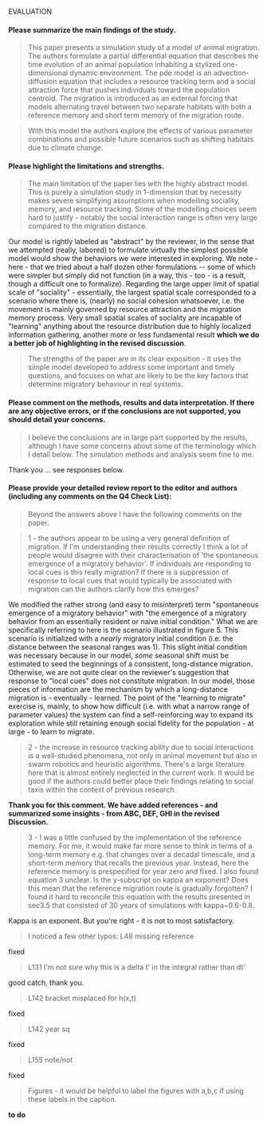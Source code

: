  EVALUATION
#### Please summarize the main findings of the study.

> This paper presents a simulation study of a model of animal migration. The authors formulate a partial differential equation that describes the time evolution of an animal population inhabiting a stylized one-dimensional dynamic environment. The pde model is an advection-diffusion equation that includes a resource tracking term and a social attraction force that pushes individuals toward the population centroid. The migration is introduced as an external forcing that models alternating travel between two separate habitats with both a reference memory and short term memory of the migration route.

> With this model the authors explore the effects of various parameter combinations and possible future scenarios such as shifting habitats due to climate change.


#### Please highlight the limitations and strengths.

> The main limitation of the paper lies with the highly abstract model. This is purely a simulation study in 1-dimension that by necessity makes severe simplifying assumptions when modelling sociality, memory, and resource tracking. Some of the modelling choices seem hard to justify - notably the social interaction range is often very large compared to the migration distance.

Our model is rightly labeled as "abstract" by the reviewer, in the sense that we attempted (really, labored) to formulate virtually the simplest possible model would show the behaviors we were interested in exploring.  We note - here - that we tried about a half dozen other formulations -- some of which were simpler but simply did not function (in a way, this - too - is a result, though a difficult one to formalize).  Regarding the large upper limit of spatial scale of "sociality" - essentially, the largest spatial scale corresponded to a scenario where there is, (nearly) no social cohesion whatsoever, i.e. the movement is mainly governed by resource attraction and the migration memory process.  Very small spatial scales of sociality are incapable of "learning" anything about the resource distribution due to highly localized information gathering, another more or less fundamental result **which we do a better job of highlighting in the revised discussion**. 

> The strengths of the paper are in its clear exposition - it uses the simple model developed to address some important and timely questions, and focuses on what are likely to be the key factors that determine migratory behaviour in real systems.

#### Please comment on the methods, results and data interpretation. If there are any objective errors, or if the conclusions are not supported, you should detail your concerns.

> I believe the conclusions are in large part supported by the results, although I have some concerns about some of the terminology which I detail below. The simulation methods and analysis seem fine to me.

Thank you ... see responses below. 

#### Please provide your detailed review report to the editor and authors (including any comments on the Q4 Check List):

> Beyond the answers above I have the following comments on the paper.

> 1 - the authors appear to be using a very general definition of migration. If I'm understanding their results correctly I think a lot of people would disagree with their characterisation of 'the spontaneous emergence of a migratory behavior'. If individuals are responding to local cues is this really migration? If there is a suppression of response to local cues that would typically be associated with migration can the authors clarify how this emerges?

We modified the rather strong (and easy to misinterpret) term "spontaneous emergence of a migratory behavior" with "the emergence of a migratory behavior from an essentially resident or naive initial condition."  What we are specifically referring to here is the scenario illustrated in figure 5.  This scenario is initialized with a *nearly* migratory initial condition (i.e. the distance between the seasonal ranges was 1). This slight initial condition was necessary because in our model, *some* seasonal shift must be estimated to seed the beginnings of a consistent, long-distance migration.  Otherwise, we are not quite clear on the reviewer's suggestion that response to "local cues" does not constitute migration.  In our model, those pieces of information are the mechanism by which a long-distance migration is - eventually - learned.  The point of the "learning to migrate" exercise is, mainly, to show how difficult (i.e. with what a narrow range of parameter values) the system can find a self-reinforcing way to expand its exploration while still retaining enough social fidelity for the population - at large - to learn to migrate. 

> 2 - the increase in resource tracking ability due to social interactions is a well-studied phenomena, not only in animal movement but also in swarm robotics and heuristic algorithms. There's a large literature here that is almost entirely neglected in the current work. It would be good if the authors could better place their findings relating to social taxis within the context of previous research.

**Thank you for this comment.  We have added references - and summarized some insights - from ABC, DEF, GHI in the revised Discussion.**

> 3 - I was a little confused by the implementation of the reference memory. For me, it would make far more sense to think in terms of a long-term memory e.g. that changes over a decadal timescale, and a short-term memory that recalls the previous year. Instead, here the reference memory is prespecified for year zero and fixed. I also found equation 3 unclear. Is the y-subscript on kappa an exponent? Does this mean that the reference migration route is gradually forgotten? I found it hard to reconcile this equation with the results presented in sec3.5 that consisted of 30 years of simulations with kappa~0.6-0.8.

Kappa is an exponent.  But you're right - it is not to most satisfactory. 

> I noticed a few other typos:
> L48 missing reference

fixed

> L131 I'm not sure why this is a delta t' in the integral rather than dt'

good catch, thank you. 

> L142 bracket misplaced for h(x,t)

fixed

> L142 year sq

fixed

> L155 note/not

fixed

> Figures - it would be helpful to label the figures with a,b,c if using these labels in the caption.

**to do**